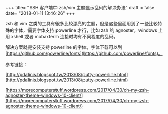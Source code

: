 +++
title= "SSH 客户端中 zsh/vim 主题显示乱码的解决办法"
draft = false
date= "2018-01-11 13:46:26"
+++

zsh 和 vim 之类的工具有很多比较漂亮的主题，但是这些里面用到了一些比较特殊的字体，需要字体支持 powerline 才行，比如 zsh 的 agnoster，windows 上用 xshell 或者 mobaxterm 连接时均有不同程度的乱码。

解决方案就是安装支持 powerline 的字体，字体下载可以到 [https://github.com/powerline/fonts](https://github.com/powerline/fonts)。

参考链接： 

[http://pdalinis.blogspot.tw/2013/08/putty-powerline.html](http://pdalinis.blogspot.tw/2013/08/putty-powerline.html)

[https://morecomputerstuff.wordpress.com/2017/04/30/oh-my-zsh-agnoster-theme-windows-10-client/](https://morecomputerstuff.wordpress.com/2017/04/30/oh-my-zsh-agnoster-theme-windows-10-client/)